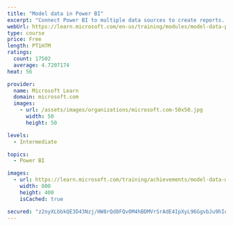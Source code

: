 ```yaml
---
title: "Model data in Power BI"
excerpt: "Connect Power BI to multiple data sources to create reports. Define the relationship between your data sources."
webUrl: https://learn.microsoft.com/en-us/training/modules/model-data-power-bi/
type: course
price: Free
length: PT1H7M
ratings:
  count: 17502
  average: 4.7207174
heat: 56

provider:
  name: Microsoft Learn
  domain: microsoft.com
  images:
    - url: /assets/images/organizations/microsoft.com-50x50.jpg
      width: 50
      height: 50

levels:
  - Intermediate

topics:
  - Power BI

images:
  - url: https://learn.microsoft.com/training/achievements/model-data-with-power-bi-desktop-social.png
    width: 800
    height: 400
    isCached: true

secured: "z2nyXLbbkQE3D43Nzj/HW8rQd8FQv0M4hBDMVrSrAdE4IpXyL96GgvbJu9hIdkof+oPJ6MS+uFdnt7k/7YeJgQ3iEWDppger7UICYnoj4ZKfihiCcWnytZGw6Ei05pLzKQf4heJP1tW+fuzYJJMbufLYCKH/GPedmlnobaid9CystX9eqE4hzKaL0Fno6ztp3FEIt7MbZXV2zIqrL8OG5831Bv95LRpxTq8XgpNKTlHmiDTLP9UggNM0G6PTJpHq+8HzrgutXU4tKsDsWxobgNDEvF49ou/bmjDPQkTD7dByxsYfi2vc4HrrcNaFmrZSrE4lvNXNTMTit8LATxfpzitq3QaiDwJejuBpNlikUJcbVGfztE0MzSINrquCycxxdcZrbg17ZaqvJkCCnUXd5//fp6Y/iEV2pNUIi/lCxY+yKtdigGNRYhM4fL/YUdLx;GBxxlboiQKkyHqE0NRyKLA=="
---
```


